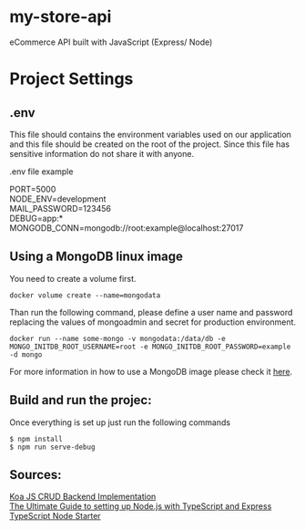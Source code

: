 # my-store-api
eCommerce API built with JavaScript (Express/ Node)

# Project Settings

## .env
This file should contains the environment variables used on our application and this file should be created on the root of the project.
Since this file has sensitive information do not share it with anyone.

.env file example

PORT=5000  
NODE_ENV=development  
MAIL_PASSWORD=123456  
DEBUG=app:*  
MONGODB_CONN=mongodb://root:example@localhost:27017  

## Using a MongoDB linux image
You need to create a volume first.

```
docker volume create --name=mongodata
```

Than run the following command, please define a user name and password replacing the values of mongoadmin and secret for production environment.  

```
docker run --name some-mongo -v mongodata:/data/db -e MONGO_INITDB_ROOT_USERNAME=root -e MONGO_INITDB_ROOT_PASSWORD=example -d mongo
```
For more information in how to use a MongoDB image please check it [here](https://hub.docker.com/_/mongo).

## Build and run the projec:  

Once everything is set up just run the following commands  

```
$ npm install  
$ npm run serve-debug  
```

## Sources:
[Koa JS CRUD Backend Implementation](https://github.com/daniloab/koa-crud-backend)  
[The Ultimate Guide to setting up Node.js with TypeScript and Express](https://ultimatecourses.com/blog/setup-typescript-nodejs-express)  
[TypeScript Node Starter](https://github.com/microsoft/TypeScript-Node-Starter)  

